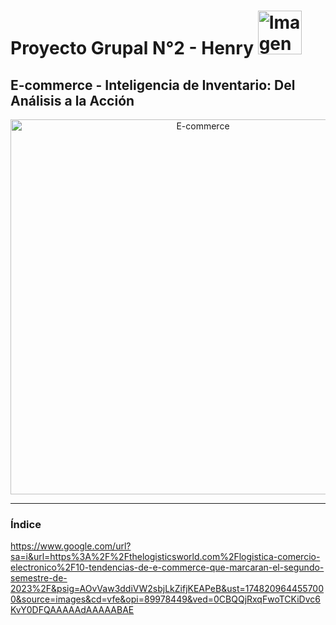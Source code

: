 # Proyecto Grupal N°2 - Henry    <img src="https://assets.soyhenry.com/LOGO-REDES-01_og.jpg" alt="Imagen" width="70">
## E-commerce - Inteligencia de Inventario: Del Análisis a la Acción

<p align="center">
  <img src="https://thelogisticsworld.com/wp-content/uploads/2023/06/mano-femenina-y-un-icono-de-carrito-de-compras-concepto-de-comercio-electronico-828x548.jpg" alt="E-commerce" width="600"/>
</p>

------------

### Índice
https://www.google.com/url?sa=i&url=https%3A%2F%2Fthelogisticsworld.com%2Flogistica-comercio-electronico%2F10-tendencias-de-e-commerce-que-marcaran-el-segundo-semestre-de-2023%2F&psig=AOvVaw3ddiVW2sbjLkZifjKEAPeB&ust=1748209644557000&source=images&cd=vfe&opi=89978449&ved=0CBQQjRxqFwoTCKiDvc6KvY0DFQAAAAAdAAAAABAE
